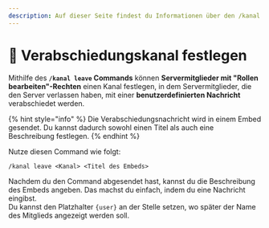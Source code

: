 ```yaml
---
description: Auf dieser Seite findest du Informationen über den /kanal leave Command.
---
```


# 🚪 Verabschiedungskanal festlegen

Mithilfe des **`/kanal leave` Commands** können **Servermitglieder mit "Rollen bearbeiten"-Rechten** einen Kanal festlegen, in dem Servermitglieder, die den Server verlassen haben, mit einer **benutzerdefinierten Nachricht** verabschiedet werden.

{% hint style="info" %}
Die Verabschiedungsnachricht wird in einem Embed gesendet. Du kannst dadurch sowohl einen Titel als auch eine Beschreibung festlegen.
{% endhint %}

Nutze diesen Command wie folgt:

```
/kanal leave <Kanal> <Titel des Embeds>
```

Nachdem du den Command abgesendet hast, kannst du die Beschreibung des Embeds angeben. Das machst du einfach, indem du eine Nachricht eingibst. \
Du kannst den Platzhalter `{user}` an der Stelle setzen, wo später der Name des Mitglieds angezeigt werden soll.
